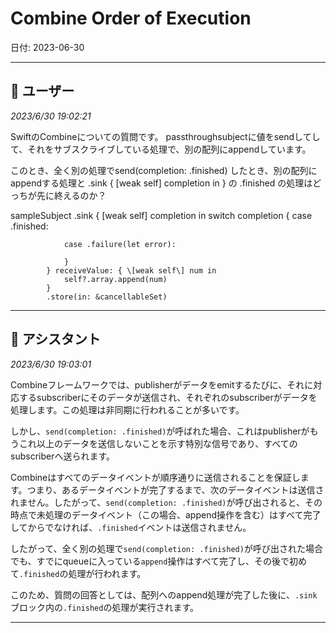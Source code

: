 # Combine Order of Execution

日付: 2023-06-30

---

## 👤 ユーザー
*2023/6/30 19:02:21*

SwiftのCombineについての質問です。
passthroughsubjectに値をsendしてして、それをサブスクライブしている処理で、別の配列にappendしています。

このとき、全く別の処理でsend(completion: .finished) したとき、別の配列にappendする処理と .sink { \[weak self\] completion in } の .finished の処理はどっちが先に終えるのか？

sampleSubject
            .sink { \[weak self\] completion in
                switch completion {
                case .finished:

                case .failure(let error):
                    
                }
            } receiveValue: { \[weak self\] num in
                self?.array.append(num)
            }
            .store(in: &cancellableSet)

---

## 🤖 アシスタント
*2023/6/30 19:03:01*

Combineフレームワークでは、publisherがデータをemitするたびに、それに対応するsubscriberにそのデータが送信され、それぞれのsubscriberがデータを処理します。この処理は非同期に行われることが多いです。

しかし、`send(completion: .finished)`が呼ばれた場合、これはpublisherがもうこれ以上のデータを送信しないことを示す特別な信号であり、すべてのsubscriberへ送られます。

Combineはすべてのデータイベントが順序通りに送信されることを保証します。つまり、あるデータイベントが完了するまで、次のデータイベントは送信されません。したがって、`send(completion: .finished)`が呼び出されると、その時点で未処理のデータイベント（この場合、append操作を含む）はすべて完了してからでなければ、`.finished`イベントは送信されません。

したがって、全く別の処理で`send(completion: .finished)`が呼び出された場合でも、すでにqueueに入っている`append`操作はすべて完了し、その後で初めて`.finished`の処理が行われます。

このため、質問の回答としては、配列へのappend処理が完了した後に、`.sink`ブロック内の`.finished`の処理が実行されます。

---
